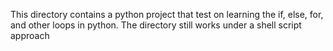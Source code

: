 This directory contains a python project that test on learning the if, else, for, and other loops in python.
The directory still works under a shell script approach

